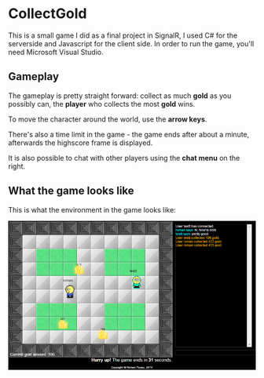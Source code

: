 # CollectGold

This is a small game I did as a final project in SignalR, I used C# for the serverside and Javascript for the client side. 
In order to run the game, you'll need Microsoft Visual Studio.  

Gameplay
-------------

The gameplay is pretty straight forward: collect as much <b>gold</b> as you possibly can, the <b>player</b> who collects the most <b>gold</b> wins. 

To move the character around the world, use the <b>arrow keys</b>. 

There's also a time limit in the game - the game ends after about a minute, afterwards the highscore frame is displayed. 

It is also possible to chat with other players using the <b>chat menu</b> on the right. 

What the game looks like
--------------

This is what the environment in the game looks like: 

![](https://raw.githubusercontent.com/rpusec/CollectGold/master/gameplay.png)
